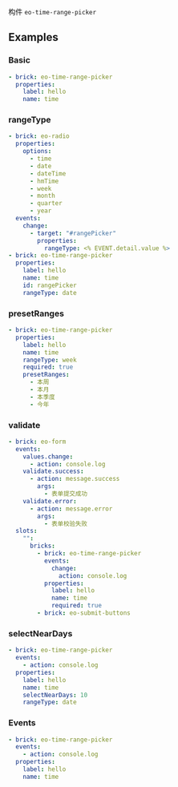 构件 `eo-time-range-picker`

## Examples

### Basic

```yaml preview
- brick: eo-time-range-picker
  properties:
    label: hello
    name: time
```

### rangeType

```yaml preview
- brick: eo-radio
  properties:
    options:
      - time
      - date
      - dateTime
      - hmTime
      - week
      - month
      - quarter
      - year
  events:
    change:
      - target: "#rangePicker"
        properties:
          rangeType: <% EVENT.detail.value %>
- brick: eo-time-range-picker
  properties:
    label: hello
    name: time
    id: rangePicker
    rangeType: date
```

### presetRanges

```yaml preview
- brick: eo-time-range-picker
  properties:
    label: hello
    name: time
    rangeType: week
    required: true
    presetRanges:
      - 本周
      - 本月
      - 本季度
      - 今年
```

### validate

```yaml preview
- brick: eo-form
  events:
    values.change:
      - action: console.log
    validate.success:
      - action: message.success
        args:
          - 表单提交成功
    validate.error:
      - action: message.error
        args:
          - 表单校验失败
  slots:
    "":
      bricks:
        - brick: eo-time-range-picker
          events:
            change:
              action: console.log
          properties:
            label: hello
            name: time
            required: true
        - brick: eo-submit-buttons
```

### selectNearDays

```yaml preview
- brick: eo-time-range-picker
  events:
    - action: console.log
  properties:
    label: hello
    name: time
    selectNearDays: 10
    rangeType: date
```

### Events

```yaml preview
- brick: eo-time-range-picker
  events:
    - action: console.log
  properties:
    label: hello
    name: time
```
